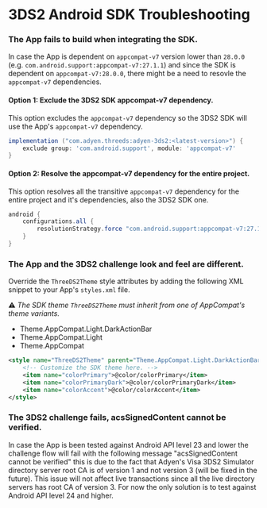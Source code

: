 # 3DS2 Android SDK Troubleshooting

### The App fails to build when integrating the SDK.

In case the App is dependent on `appcompat-v7` version lower than `28.0.0` (e.g. `com.android.support:appcompat-v7:27.1.1`) and since the SDK is dependent on `appcompat-v7:28.0.0`, there might be a need to resovle the `appcompat-v7` dependencies.

#### Option 1: Exclude the 3DS2 SDK appcompat-v7 dependency.

This option excludes the `appcompat-v7` dependency so the 3DS2 SDK will use the App's `appcompat-v7` dependency.

```groovy
implementation ("com.adyen.threeds:adyen-3ds2:<latest-version>") {
    exclude group: 'com.android.support', module: 'appcompat-v7'
}
```

#### Option 2: Resolve the appcompat-v7 dependency for the entire project.

This option resolves all the transitive `appcompat-v7` dependency for the entire project and it's dependencies, also the 3DS2 SDK one.

```groovy
android {
    configurations.all {
        resolutionStrategy.force "com.android.support:appcompat-v7:27.1.1"
    }
}
```

### The App and the 3DS2 challenge look and feel are different.

Override the `ThreeDS2Theme` style attributes by adding the following XML snippet to your App's `styles.xml` file.

:warning: _The SDK theme `ThreeDS2Theme` must inherit from one of AppCompat's theme variants._
* Theme.AppCompat.Light.DarkActionBar
* Theme.AppCompat.Light
* Theme.AppCompat

```xml
<style name="ThreeDS2Theme" parent="Theme.AppCompat.Light.DarkActionBar">
    <!-- Customize the SDK theme here. -->
    <item name="colorPrimary">@color/colorPrimary</item>
    <item name="colorPrimaryDark">@color/colorPrimaryDark</item>
    <item name="colorAccent">@color/colorAccent</item>
</style>
```

### The 3DS2 challenge fails, acsSignedContent cannot be verified.

In case the App is been tested against Android API level 23 and lower the challenge flow will fail
with the following message "acsSignedContent cannot be verified" this is due to the fact that Adyen's
Visa 3DS2 Simulator directory server root CA is of version 1 and not version 3 (will be fixed in the future).
This issue will not affect live transactions since all the live directory servers has root CA of version 3.
For now the only solution is to test against Android API level 24 and higher.